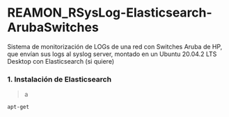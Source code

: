 # REAMON_RSysLog-Elasticsearch-ArubaSwitches
Sistema de monitorización de LOGs de una red con Switches Aruba de HP, que envían sus logs al syslog server, montado en un Ubuntu 20.04.2 LTS Desktop con Elasticsearch (si quiere)

### 1. Instalación de Elasticsearch

> a

```shell
apt-get
```

